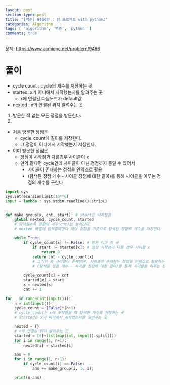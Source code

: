 ```yaml
---
layout: post
section-type: post
title: "[백준] 9466번 : 텀 프로젝트 with python3"
categories: Algorithm
tags: [ 'algorithm', '백준', 'python' ]
comments: true
---
```


문제: https://www.acmicpc.net/problem/9466

# 풀이

- cycle count : cycle의 개수를 저장하는 곳
- started: x가 어디에서 시작했는지를 알려주는 곳
  - x에 연결된 다음노드가 default값
- nexted : x의 연결된 위치 알려주는 곳

1. 방문한 적 없는 모든 정점을 방문한다.
2. 
  - 처음 방문한 정점은
    - cycle_count에 길이를 저장한다.
    - 그 정점이 어디에서 시작했는지 저장한다.
  - 이미 방문한 정점은
    - 정점이 시작점과 다를경우 사이클이 x
    - 만약 같다면 cycle인데 사이클이 아닌 정점까지 물릴 수 있어서
      - 사이클이 존재하는 정점을 인덱스로 활용
      - (탐색된 정점 개수 - 사이클 정점에 대한 길이)를 통해 사이클을 이루는 정점의 개수를 구한다


``` python
import sys
sys.setrecursionlimit(10**6)
input = lambda : sys.stdin.readline().strip()


def make_group(x, cnt, start): # start은 시작정점
    global nexted, cycle_count, started
    # 탐색할수록 정점의 개수(cnt)는 늘어간다.
    # nexted 배열에 탐색할때마다 해당 정점을 기준으로 탐색된 정점의 개수를 저장한다.

    while True:
        if cycle_count[x] != False: # 방문 이미 한 곳
            if start != started[x]: # 정점 시작점이 다를 경우 사이클 x
                return 0
            return cnt - cycle_count[x]
            # 그러던 중 사이클이 존재하면, 사이클이 존재하는 정점을 인덱스로 활용하는 것이다.
            # (탐색된 정점 개수 - 사이클 정점에 대한 길이)를 통해 사이클을 이루는 정점의 개수를 구하게 된다.

        cycle_count[x] = cnt
        started[x] = start
        x = nexted[x]
        cnt += 1

for _ in range(int(input())):
    n = int(input())
    cycle_count = [False]*(n+1)
    # cycle_count는 x에 도착했을 때 탐색한 개수를 저장하는 곳
    # started는 x가 어디에서 시작했는지를 알려주는 곳

    nexted = {}
    # x의 연결된 위치 알려주는 곳
    started = [0]+list(map(int, input().split()))
    for i in range(1, n+1):
        nexted[i] = started[i]

    ans = 0
    for i in range(1, n+1):
        if cycle_count[i] == False:
            ans += make_group(i, 1, i);

    print(n-ans)
```
